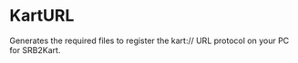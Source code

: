 # KartURL
Generates the required files to register the kart:// URL protocol on your PC for SRB2Kart.
